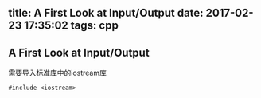 title: A First Look at Input/Output
date: 2017-02-23 17:35:02
tags: cpp
---

## A First Look at Input/Output

需要导入标准库中的iostream库

    #include <iostream>



